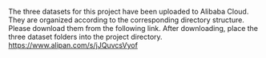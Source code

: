 The three datasets for this project have been uploaded to Alibaba Cloud. They are organized according to the corresponding directory structure. Please download them from the following link. After downloading, place the three dataset folders into the project directory.
https://www.alipan.com/s/jJQuvcsVyof
